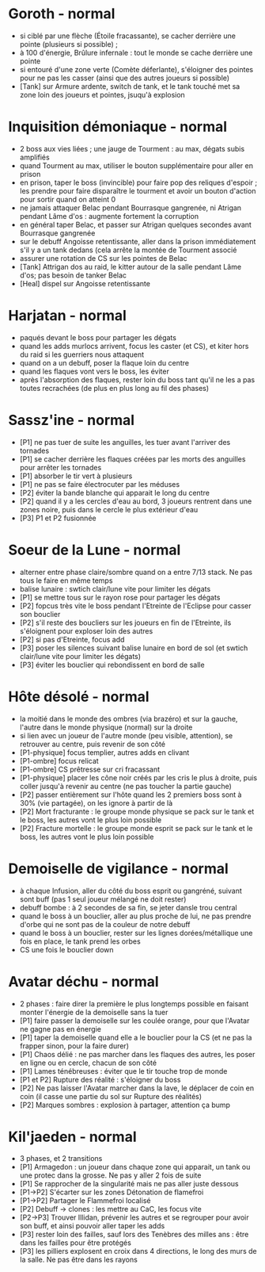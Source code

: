 # Goroth - normal
- si ciblé par une flèche (Étoile fracassante), se cacher derrière une pointe (plusieurs si possible) ;
- à 100 d'énergie, Brûlure infernale : tout le monde se cache derrière une pointe
- si entouré d'une zone verte (Comète déferlante), s'éloigner des pointes pour ne pas les casser (ainsi que des autres joueurs si possible)
- [Tank] sur Armure ardente, switch de tank, et le tank touché met sa zone loin des joueurs et pointes, jsuqu'à explosion

# Inquisition démoniaque - normal
- 2 boss aux vies liées ; une jauge de Tourment : au max, dégats subis amplifiés
- quand Tourment au max, utiliser le bouton supplémentaire pour aller en prison
- en prison, taper le boss (invincible) pour faire pop des reliques d'espoir ; les prendre pour faire disparaître le tourment et avoir un bouton d'action pour sortir quand on atteint 0
- ne jamais attaquer Belac pendant Bourrasque gangrenée, ni Atrigan pendant Lâme d'os : augmente fortement la corruption
- en général taper Belac, et passer sur Atrigan quelques secondes avant Bourrasque gangrenée
- sur le debuff Angoisse retentissante, aller dans la prison immédiatement s'il y a un tank dedans (cela arrête la montée de Tourment associé
- assurer une rotation de CS sur les pointes de Belac
- [Tank] Attrigan dos au raid, le kitter autour de la salle pendant Lâme d'os; pas besoin de tanker Belac
- [Heal] dispel sur Angoisse retentissante 

# Harjatan - normal
- paqués devant le boss pour partager les dégats
- quand les adds murlocs arrivent, focus les caster (et CS), et kiter hors du raid si les guerriers nous attaquent
- quand on a un debuff, poser la flaque loin du centre
- quand les flaques vont vers le boss, les éviter
- après l'absorption des flaques, rester loin du boss tant qu'il ne les a pas toutes recrachées (de plus en plus long au fil des phases)

# Sassz'ine - normal
- [P1] ne pas tuer de suite les anguilles, les tuer avant l'arriver des tornades
- [P1] se cacher derrière les flaques créées par les morts des anguilles pour arrêter les tornades
- [P1] absorber le tir vert à plusieurs
- [P1] ne pas se faire électrocuter par les méduses
- [P2] éviter la bande blanche qui apparait le long du centre
- [P2] quand il y a les cercles d'eau au bord, 3 joueurs rentrent dans une zones noire, puis dans le cercle le plus extérieur d'eau
- [P3] P1 et P2 fusionnée

# Soeur de la Lune - normal
- alterner entre phase claire/sombre quand on a entre 7/13 stack. Ne pas tous le faire en même temps
- balise lunaire : swtich clair/lune vite pour limiter les dégats
- [P1] se mettre tous sur le rayon rose pour partager les dégats
- [P2] fopcus très vite le boss pendant l'Etreinte de l'Eclipse pour casser son bouclier
- [P2] s'il reste des boucliers sur les joueurs en fin de l'Etreinte, ils s'éloignent pour exploser loin des autres
- [P2] si pas d'Etreinte, focus add
- [P3] poser les silences suivant balise lunaire en bord de sol (et swtich clair/lune vite pour limiter les dégats)
- [P3] éviter les bouclier qui rebondissent en bord de salle

# Hôte désolé - normal
- la moitié dans le monde des ombres (via brazéro) et sur la gauche, l'autre dans le monde physique (normal) sur la droite
- si lien avec un joueur de l'autre monde (peu visible, attention), se retrouver au centre, puis revenir de son côté
- [P1-physique] focus templier, autres adds en clivant
- [P1-ombre] focus relicat
- [P1-ombre] CS prêtresse sur cri fracassant
- [P1-physique] placer les cône noir créés par les cris le plus à droite, puis coller jusqu'à revenir au centre (ne pas toucher la partie gauche)
- [P2] passer entièrement sur l'hôte quand les 2 premiers boss sont à 30% (vie partagée), on les ignore à partir de là
- [P2] Mort fracturante : le groupe monde physique se pack sur le tank et le boss, les autres vont le plus loin possible
- [P2] Fracture mortelle : le groupe monde esprit se pack sur le tank et le boss, les autres vont le plus loin possible

# Demoiselle de vigilance - normal
- à chaque Infusion, aller du côté du boss esprit ou gangréné, suivant sont buff (pas 1 seul joueur mélangé ne doit rester)
- debuff bombe : à 2 secondes de sa fin, se jeter dansle trou central
- quand le boss à un bouclier, aller au plus proche de lui, ne pas prendre d'orbe qui ne sont pas de la couleur de notre debuff
- quand le boss à un bouclier, rester sur les lignes dorées/métallique une fois en place, le tank prend les orbes
- CS une fois le bouclier down

# Avatar déchu - normal
- 2 phases : faire direr la première le plus longtemps possible en faisant monter l'énergie de la demoiselle sans la tuer
- [P1] faire passer la demoiselle sur les coulée orange, pour que l'Avatar ne gagne pas en énergie
- [P1] taper la demoiselle quand elle a le bouclier pour la CS (et ne pas la frapper sinon, pour la faire durer)
- [P1] Chaos délié : ne pas marcher dans les flaques des autres, les poser en ligne ou en cercle, chacun de son côté
- [P1] Lames ténébreuses : éviter que le tir touche trop de monde
- [P1 et P2] Rupture des réalité : s'éloigner du boss
- [P2] Ne pas laisser l'Avatar marcher dans la lave, le déplacer de coin en coin (il casse une partie du sol sur Rupture des réalités)
- [P2] Marques sombres : explosion à partager, attention ça bump

# Kil'jaeden - normal
- 3 phases, et 2 transitions
- [P1] Armagedon : un joueur dans chaque zone qui apparait, un tank ou une protec dans la grosse. Ne pas y aller 2 fois de suite
- [P1] Se rapprocher de la singularité mais ne pas aller juste dessous
- [P1->P2] S'écarter sur les zones Détonation de flamefroi
- [P1->P2] Partager le Flammefroi localisé
- [P2] Debuff -> clones : les mettre au CaC, les focus vite
- [P2->P3] Trouver Illidan, prévenir les autres et se regrouper pour avoir son buff, et ainsi pouvoir aller taper les adds
- [P3] rester loin des failles, sauf lors des Tenèbres des milles ans : être dans les failles pour être protégés
- [P3] les pilliers explosent en croix dans 4 directions, le long des murs de la salle. Ne pas être dans les rayons

